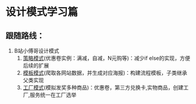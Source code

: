 # 设计模式学习篇

## 跟随路线：
1. B站小傅哥设计模式
   1. [策略模式](https://github.com/xbhog/DesignPatternsStudy/tree/master/src/main/java/combatCode/%E7%AD%96%E7%95%A5%E6%A8%A1%E5%BC%8F/design)(优惠卷实例：满减，自减，N元购等)：减少if else的实现，方便后续的扩展
   2. [模板模式](https://github.com/xbhog/DesignPatternsStudy/tree/master/src/main/java/combatCode/%E6%A8%A1%E6%9D%BF%E6%A8%A1%E5%BC%8F/design)(爬取各网站数据，并生成对应海报)：构建流程模板，子类继承父类实现
   3. [工厂模式](https://github.com/xbhog/DesignPatternsStudy/tree/master/src/main/java/combatCode/%E5%B7%A5%E5%8E%82%E6%A8%A1%E5%BC%8F/design)(模拟发奖多种商品)：优惠卷，第三方兑换卡,实物商品，创建工厂,服务统一在工厂选举

